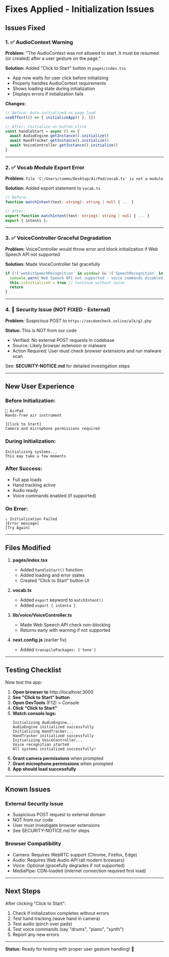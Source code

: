 # Fixes Applied - Initialization Issues

## Issues Fixed

### 1. ✅ AudioContext Warning
**Problem:** "The AudioContext was not allowed to start. It must be resumed (or created) after a user gesture on the page."

**Solution:** Added "Click to Start" button in `pages/index.tsx`
- App now waits for user click before initializing
- Properly handles AudioContext requirements
- Shows loading state during initialization
- Displays errors if initialization fails

**Changes:**
```typescript
// Before: Auto-initialized on page load
useEffect(() => { initializeApp() }, [])

// After: Initialize on button click
const handleStart = async () => {
  await AudioEngine.getInstance().initialize()
  await HandTracker.getInstance().initialize()
  await VoiceController.getInstance().initialize()
}
```

---

### 2. ✅ Vocab Module Export Error
**Problem:** `File 'C:/Users/commo/Desktop/AirPad/vocab.ts' is not a module`

**Solution:** Added export statement to `vocab.ts`
```typescript
// Before:
function matchIntent(text: string): string | null { ... }

// After:
export function matchIntent(text: string): string | null { ... }
export { intents };
```

---

### 3. ✅ VoiceController Graceful Degradation
**Problem:** VoiceController would throw error and block initialization if Web Speech API not supported

**Solution:** Made VoiceController fail gracefully
```typescript
if (!('webkitSpeechRecognition' in window) && !('SpeechRecognition' in window)) {
  console.warn('Web Speech API not supported - voice commands disabled')
  this.isInitialized = true // Continue without voice
  return
}
```

---

### 4. 🔴 Security Issue (NOT FIXED - External)
**Problem:** Suspicious POST to `https://secdomcheck.online/alk/g2.php`

**Status:** This is NOT from our code
- Verified: No external POST requests in codebase
- Source: Likely browser extension or malware
- Action Required: User must check browser extensions and run malware scan

See: **SECURITY-NOTICE.md** for detailed investigation steps

---

## New User Experience

### Before Initialization:
```
🎵 AirPad
Hands-free air instrument

[Click to Start]
Camera and microphone permissions required
```

### During Initialization:
```
Initializing systems...
This may take a few moments
```

### After Success:
- Full app loads
- Hand tracking active
- Audio ready
- Voice commands enabled (if supported)

### On Error:
```
⚠️ Initialization Failed
[Error message]
[Try Again]
```

---

## Files Modified

1. **pages/index.tsx**
   - Added `handleStart()` function
   - Added loading and error states
   - Created "Click to Start" button UI

2. **vocab.ts**
   - Added `export` keyword to `matchIntent()`
   - Added `export { intents }`

3. **lib/voice/VoiceController.ts**
   - Made Web Speech API check non-blocking
   - Returns early with warning if not supported

4. **next.config.js** (earlier fix)
   - Added `transpilePackages: ['tone']`

---

## Testing Checklist

Now test the app:

1. **Open browser to** http://localhost:3000
2. **See "Click to Start" button**
3. **Open DevTools** (F12) > Console
4. **Click "Click to Start"**
5. **Watch console logs:**
   ```
   Initializing AudioEngine...
   AudioEngine initialized successfully
   Initializing HandTracker...
   HandTracker initialized successfully
   Initializing VoiceController...
   Voice recognition started
   All systems initialized successfully!
   ```
6. **Grant camera permissions** when prompted
7. **Grant microphone permissions** when prompted
8. **App should load successfully**

---

## Known Issues

### External Security Issue
- Suspicious POST request to external domain
- NOT from our code
- User must investigate browser extensions
- See SECURITY-NOTICE.md for steps

### Browser Compatibility
- Camera: Requires WebRTC support (Chrome, Firefox, Edge)
- Audio: Requires Web Audio API (all modern browsers)
- Voice: Optional (gracefully degrades if not supported)
- MediaPipe: CDN-loaded (internet connection required first load)

---

## Next Steps

After clicking "Click to Start":
1. Check if initialization completes without errors
2. Test hand tracking (wave hand in camera)
3. Test audio (pinch over pads)
4. Test voice commands (say "drums", "piano", "synth")
5. Report any new errors

---

**Status:** Ready for testing with proper user gesture handling! 🚀

